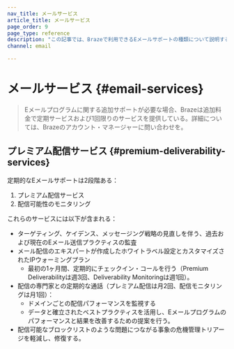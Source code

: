 ```yaml
---
nav_title: メールサービス
article_title: メールサービス
page_order: 9
page_type: reference
description: "この記事では、Brazeで利用できるEメールサポートの種類について説明する。"
channel: email

---
```


# メールサービス {#email-services}

> Eメールプログラムに関する追加サポートが必要な場合、Brazeは追加料金で定期サービスおよび1回限りのサービスを提供している。詳細については、Brazeのアカウント・マネージャーに問い合わせを。

## プレミアム配信サービス {#premium-deliverability-services}

定期的なEメールサポートは2段階ある：
1. プレミアム配信サービス 
2. 配信可能性のモニタリング

これらのサービスには以下が含まれる：

- ターゲティング、ケイデンス、メッセージング戦略の見直しを伴う、過去および現在のEメール送信プラクティスの監査
- メール配信のエキスパートが作成したホワイトラベル設定とカスタマイズされたIPウォーミングプラン
  - 最初の1ヶ月間、定期的にチェックイン・コールを行う（Premium Deliverabilityは週3回、Deliverability Monitoringは週1回）。
- 配信の専門家との定期的な通話（プレミアム配信は月2回、配信モニタリングは月1回）：
  - ドメインごとの配信パフォーマンスを監視する
  - データと確立されたベストプラクティスを活用し、Eメールプログラムのパフォーマンスと結果を改善するための提案を行う。
- 配信可能なブロックリストのような問題につながる事象の危機管理トリアージを軽減し、修復する。

